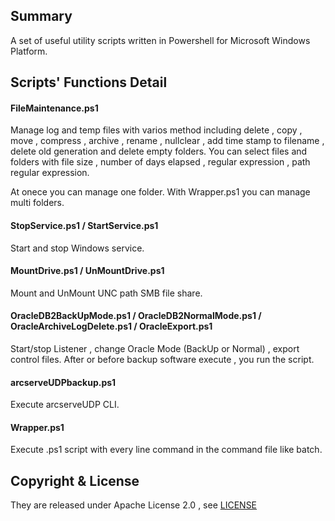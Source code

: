 ## Summary

A set of useful utility scripts written in Powershell for Microsoft Windows Platform.

## Scripts' Functions Detail


#### FileMaintenance.ps1

Manage log and temp files with varios method including delete , copy , move , compress , archive , rename , nullclear , add time stamp to filename , delete old generation and delete empty folders.
You can select files and folders with file size , number of days elapsed , regular expression , path regular expression.

At onece you can manage one folder. With Wrapper.ps1 you can manage multi folders.


#### StopService.ps1 / StartService.ps1

Start and stop Windows service.


#### MountDrive.ps1 / UnMountDrive.ps1

Mount and UnMount UNC path SMB file share.


#### OracleDB2BackUpMode.ps1 / OracleDB2NormalMode.ps1 / OracleArchiveLogDelete.ps1 / OracleExport.ps1

Start/stop Listener , change Oracle Mode (BackUp or Normal) , export control files.
After or before backup software execute , you run the script.


#### arcserveUDPbackup.ps1

Execute arcserveUDP CLI.


#### Wrapper.ps1

Execute .ps1 script with every line command in the command file like batch.


## Copyright & License

They are released under Apache License 2.0 , see [LICENSE](./License.txt)
